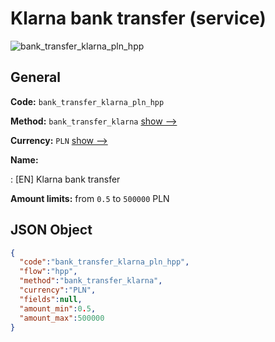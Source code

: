 
# Klarna bank transfer (service) 
![bank_transfer_klarna_pln_hpp](https://static.openfintech.io/payment_methods/bank_transfer_klarna_pln_hpp/logo.svg?w=400&c=v0.59.26#w200)  

## General 
 
**Code:** `bank_transfer_klarna_pln_hpp` 
 
**Method:** `bank_transfer_klarna` 
 [show -->](/payment-methods/bank_transfer_klarna/) 
 
**Currency:** `PLN` [show -->](/currencies/PLN/) 
 
**Name:** 
 
:	[EN] Klarna bank transfer 
 
**Amount limits:** from `0.5` to `500000` PLN 

## JSON Object 

```json
{
  "code":"bank_transfer_klarna_pln_hpp",
  "flow":"hpp",
  "method":"bank_transfer_klarna",
  "currency":"PLN",
  "fields":null,
  "amount_min":0.5,
  "amount_max":500000
}
```  
